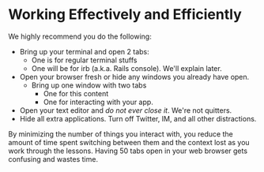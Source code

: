 # Working Effectively and Efficiently

We highly recommend you do the following:

* Bring up your terminal and open 2 tabs:
  * One is for regular terminal stuffs
  * One will be for irb (a.k.a. Rails console). We'll explain later.
* Open your browser fresh or hide any windows you already have open.
  * Bring up one window with two tabs
    * One for this content
    * One for interacting with your app.
* Open your text editor and _do not ever close it_. We're not quitters.
* Hide all extra applications. Turn off Twitter, IM, and all other distractions.

By minimizing the number of things you interact with, you reduce the
amount of time spent switching between them and the context lost as
you work through the lessons. Having 50 tabs open in your web
browser gets confusing and wastes time.